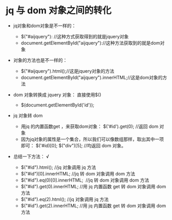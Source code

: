 <!--
 * @Author: your name
 * @Date: 2019-12-18 16:13:55
 * @LastEditTime : 2019-12-18 16:19:05
 * @LastEditors  : Please set LastEditors
 * @Description: In User Settings Edit
 * @FilePath: \beixiang_ly\ly_restart\1_js\dom&jquery.md
 -->
# jq 与 dom 对象之间的转化

* jq对象和dom对象是不一样的：
    - $("#aijquery"): //这种方式获取得到的就是jquery对象
    - document.getElementById("aijquery")://这种方法获取到的就是dom对象
    
* 对象的方法也是不一样的： 
    - $("#aijquery").html();//这是jquery对象的方法 
    - document.getElementById("aijquery").innerHTML;//这是dom对象的方法

* dom 对象转换成 jquery 对象： 直接使用$()
    - $(document.getElementById('id'));

* jq 对象转 dom 
    - 用jq 的内置函数get ，来获取dom对象： $('#id').get(0); //返回 dom 对象
    - 因为jq对象的属性是一个集合，所以我们可以像数组那样，取出其中一项即可： $('#id)[0]; $("div")[5]; //均返回 dom 对象。

*  总结一下方法： √
    - $("#id").html(); //jq 对象调用 jq 方法
    - $("#id")[0].innerHTML; //jq 转 dom 对象调用 dom 方法
    - $("#id").eq(0)[0].innerHTML;  //jq 转 dom 对象调用 dom 方法
    - $("#id").get(0).innerHTML; //用 jq 内置函数 get 转 dom 对象调用 dom 方法
    - $("#id").eq(2).html(); //jq 对象调用 jq 方法
    - $("#id").get(2).innerHTML; //用 jq 内置函数 get 转 dom 对象调用 dom 方法